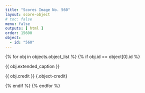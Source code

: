```yaml
---
title: "Scores Image No. 560"
layout: score-object
# toc: false
menu: false
outputs: [ html ]
order: 15600
object:
  - id: "560"
---
```


{% for obj in objects.object_list %}
{% if obj.id == object[0].id %}

{{ obj.extended_caption }}

{{ obj.credit }} {.object-credit}

{% endif %}
{% endfor %}

